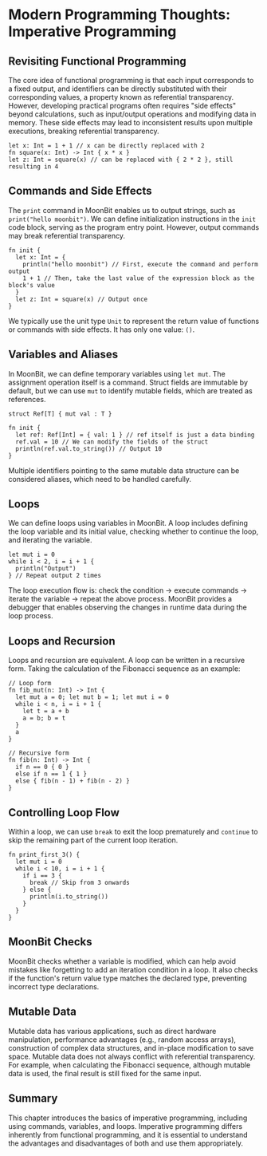 # Modern Programming Thoughts: Imperative Programming

## Revisiting Functional Programming

The core idea of functional programming is that each input corresponds to a fixed output, and identifiers can be directly substituted with their corresponding values, a property known as referential transparency. However, developing practical programs often requires "side effects" beyond calculations, such as input/output operations and modifying data in memory. These side effects may lead to inconsistent results upon multiple executions, breaking referential transparency.

```moonbit
let x: Int = 1 + 1 // x can be directly replaced with 2
fn square(x: Int) -> Int { x * x }
let z: Int = square(x) // can be replaced with { 2 * 2 }, still resulting in 4
```

## Commands and Side Effects

The `print` command in MoonBit enables us to output strings, such as `print("hello moonbit")`. We can define initialization instructions in the `init` code block, serving as the program entry point. However, output commands may break referential transparency.

```moonbit
fn init {
  let x: Int = {
    println("hello moonbit") // First, execute the command and perform output
    1 + 1 // Then, take the last value of the expression block as the block's value
  }
  let z: Int = square(x) // Output once
}
```

We typically use the unit type `Unit` to represent the return value of functions or commands with side effects. It has only one value: `()`.

## Variables and Aliases

In MoonBit, we can define temporary variables using `let mut`. The assignment operation itself is a command. Struct fields are immutable by default, but we can use `mut` to identify mutable fields, which are treated as references.

```moonbit
struct Ref[T] { mut val : T }

fn init {
  let ref: Ref[Int] = { val: 1 } // ref itself is just a data binding
  ref.val = 10 // We can modify the fields of the struct
  println(ref.val.to_string()) // Output 10
}
```

Multiple identifiers pointing to the same mutable data structure can be considered aliases, which need to be handled carefully.

## Loops

We can define loops using variables in MoonBit. A loop includes defining the loop variable and its initial value, checking whether to continue the loop, and iterating the variable.

```moonbit
let mut i = 0
while i < 2, i = i + 1 {
  println("Output")
} // Repeat output 2 times
```

The loop execution flow is: check the condition -> execute commands -> iterate the variable -> repeat the above process. MoonBit provides a debugger that enables observing the changes in runtime data during the loop process.

## Loops and Recursion

Loops and recursion are equivalent. A loop can be written in a recursive form. Taking the calculation of the Fibonacci sequence as an example:

```moonbit
// Loop form
fn fib_mut(n: Int) -> Int {
  let mut a = 0; let mut b = 1; let mut i = 0
  while i < n, i = i + 1 {
    let t = a + b
    a = b; b = t
  }
  a
}

// Recursive form
fn fib(n: Int) -> Int {
  if n == 0 { 0 }
  else if n == 1 { 1 }
  else { fib(n - 1) + fib(n - 2) }
}
```

## Controlling Loop Flow

Within a loop, we can use `break` to exit the loop prematurely and `continue` to skip the remaining part of the current loop iteration.

```moonbit
fn print_first_3() {
  let mut i = 0
  while i < 10, i = i + 1 {
    if i == 3 {
      break // Skip from 3 onwards
    } else {
      println(i.to_string())
    }
  }
}
```

## MoonBit Checks

MoonBit checks whether a variable is modified, which can help avoid mistakes like forgetting to add an iteration condition in a loop. It also checks if the function's return value type matches the declared type, preventing incorrect type declarations.

## Mutable Data

Mutable data has various applications, such as direct hardware manipulation, performance advantages (e.g., random access arrays), construction of complex data structures, and in-place modification to save space. Mutable data does not always conflict with referential transparency. For example, when calculating the Fibonacci sequence, although mutable data is used, the final result is still fixed for the same input.

## Summary

This chapter introduces the basics of imperative programming, including using commands, variables, and loops. Imperative programming differs inherently from functional programming, and it is essential to understand the advantages and disadvantages of both and use them appropriately.

